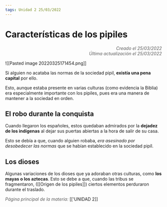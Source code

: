 ```yaml
---
tags: Unidad 2 25/03/2022
---
```


# Características de los pipiles
<div style="text-align: right; opacity: 0.7; font-style: italic;">Creado el 25/03/2022</div>
<div style="text-align: right; opacity: 0.7; font-style: italic;">Última actualización el 25/03/2022</div>

![[Pasted image 20220325171454.png]]

Si alguien no acataba las normas de la sociedad pipil, **existía una pena capital** por ello.

Esto, aunque estaba presente en varias culturas (como evidencia la Biblia) era especialmente importante con los pipiles, pues era una manera de mantener a la sociedad en orden.

## El robo durante la conquista

Cuando llegaron los españoles, estos quedaban admirados por la **dejadez de los indígenas** al dejar sus puertas abiertas a la hora de salir de su casa.

Esto se debía a que, cuando alguien robaba, *era asesinado por desobedecer las normas* que se habían establecido en la sociedad pipíl.

## Los dioses

Algunas variaciones de los dioses que ya adoraban otras culturas, como **los mayas o los aztecas**. Esto se debe a que, cuando las tribus se fragmentaron, ([[Origen de los pipiles]]) ciertos elementos perduraron durante el traslado.

<span style="opacity: 0.7; font-style: italic;">Página principal de la materia:</span> [['UNIDAD 2]]